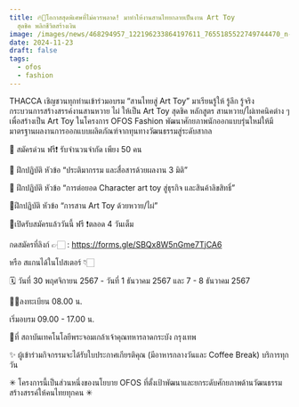 ```yaml
---
title: 🔥🧸โอกาสสุดพิเศษที่ไม่ควรพลาด! มาทำให้งานสานไทยกลายเป็นงาน Art Toy
  สุดชิค พลิกชีวิตสร้างเงิน
image: /images/news/468294957_122196233864197611_7655185522749744470_n-1-.jpg
date: 2024-11-23
draft: false
tags:
  - ofos
  - fashion
---
```

THACCA เชิญชวนทุกท่านเข้าร่วมอบรม “สานไทยสู่ Art Toy” มาเรียนรู้ให้ รู้ลึก รู้จริง กระบวนการสร้างสรรค์งานสานหวาย ไผ่ ให้เป็น Art Toy สุดชิค หลักสูตร สานหวาย/ไผ่เทคนิคต่าง ๆ เพื่อสร้างเป็น Art Toy  ในโครงการ OFOS Fashion  พัฒนาศักยภาพนักออกแบบรุ่นใหม่ให้มีมาตรฐานผลงานการออกแบบผลิตภัณฑ์จากทุนทางวัฒนธรรมสู่ระดับสากล 



🚨 สมัครด่วน ฟรี❗️ รับจำนวนจำกัด เพียง 50 คน



🌟 ฝึกปฏิบัติ หัวข้อ “ประติมากรรม และสื่อสารด้วยผลงาน 3 มิติ”

🌟 ฝึกปฏิบัติ หัวข้อ “การต่อยอด Character art toy สู่ธุรกิจ และสินค้าลิขสิทธิ์”

🌟ฝึกปฏิบัติ หัวข้อ “การสาน Art Toy ด้วยหวาย/ไผ่” 



🚩เปิดรับสมัครแล้ววันนี้ ฟรี ❗️ตลอด 4 วันเต็ม

กดสมัครที่ลิงก์ 👉🏻 : https://forms.gle/SBQx8W5nGme7TjCA6

หรือ สแกนได้ในโปสเตอร์ 👇🏻



🗓️ วันที่ 30 พฤศจิกายน 2567 - วันที่ 1 ธันวาคม 2567 และ 7 - 8 ธันวาคม 2567

✍🏻ลงทะเบียน 08.00 น. 

เริ่มอบรม 09.00 - 17.00 น.

📍ที่ สถาบันเทคโนโลยีพระจอมเกล้าเจ้าคุณทหารลาดกระบัง กรุงเทพ



✨ ผู้เข้าร่วมกิจกรรมจะได้รับใบประกาศเกียรติคุณ (มีอาหารกลางวันและ Coffee Break) บริการทุกวัน



✳︎ โครงการนี้เป็นส่วนหนึ่งของนโยบาย OFOS ที่ตั้งเป้าพัฒนาและยกระดับศักยภาพด้านวัฒนธรรมสร้างสรรค์ให้คนไทยทุกคน ✳︎
